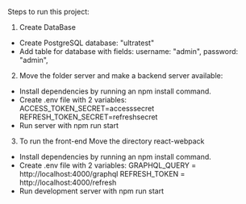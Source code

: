 Steps to run this project:

1. Create DataBase

- Create PostgreSQL database: "ultratest"
- Add table for database with fields: username: "admin", password: "admin",

2. Move the folder server and make a backend server available:

- Install dependencies by running an npm install command.
- Create .env file with 2 variables:
  ACCESS_TOKEN_SECRET=accesssecret
  REFRESH_TOKEN_SECRET=refreshsecret
- Run server with npm run start

3. To run the front-end Move the directory react-webpack

- Install dependencies by running an npm install command.
- Create .env file with 2 variables:
  GRAPHQL_QUERY = http://localhost:4000/graphql
  REFRESH_TOKEN = http://localhost:4000/refresh
- Run development server with npm run start
